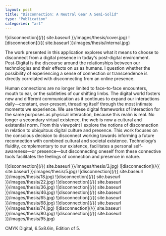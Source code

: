 ```yaml
---
layout: post
title: "Disconnection: A Neutral Gear A Semi-Solid"
type: "Publication"
categories: "art"
---
```


![disconnection](/{{ site.baseurl }}/images/thesis/cover.jpg)
![disconnection](/{{ site.baseurl }}/images/thesis/internal.jpg)

The work presented in this application explores what it means to choose to disconnect from a digital presence in today's post-digital environment. Post-Digital is the discourse around the relationships between our technologies and their effects on us as humans. I question whether the possibility of experiencing a sense of connection or transcendence is directly correlated with disconnecting from an online presence.

Human connections are no longer limited to face-to-face encounters, mouth to ear, or the subtleties of our shifting limbs. The digital world fosters new and different communication as it continues to expand our interactions daily—constant, ever-present, threading itself through the most intimate moments we experience. We use these digital frameworks of interaction for the same purposes as physical interaction, because this realm is real. No longer a secondary virtual existence, the web is now a cultural and existential norm. From this viewpoint I explore the notions of disconnection in relation to ubiquitous digital culture and presence. This work focuses on the conscious decision to disconnect working towards informing a future reconnection with combined cultural and societal existence. Technology’s fluidity, complementary to our existence, facilitates a personal self-awareness—or presence—but disconnecting oneself from these connective tools facilitates the feelings of connection and
presence in nature.


![disconnection](/{{ site.baseurl }}/images/thesis/3.jpg)
![disconnection](/{{ site.baseurl }}/images/thesis/5.jpg)
![disconnection](/{{ site.baseurl }}/images/thesis/18.jpg)
![disconnection](/{{ site.baseurl }}/images/thesis/22.jpg)
![disconnection](/{{ site.baseurl }}/images/thesis/36.jpg)
![disconnection](/{{ site.baseurl }}/images/thesis/46.jpg)
![disconnection](/{{ site.baseurl }}/images/thesis/65.jpg)
![disconnection](/{{ site.baseurl }}/images/thesis/68.jpg)
![disconnection](/{{ site.baseurl }}/images/thesis/74.jpg)
![disconnection](/{{ site.baseurl }}/images/thesis/80.jpg)
![disconnection](/{{ site.baseurl }}/images/thesis/95.jpg)


CMYK Digital, 6.5x8.6in, Edition of 5.
